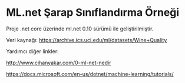 # ML.net Şarap Sınıflandırma Örneği

Proje .net core üzerinde ml.net 0.10 sürümü ile geliştirilmiştir.

Veri kaynağı: https://archive.ics.uci.edu/ml/datasets/Wine+Quality

Yardımcı diğer linkler:



http://www.cihanyakar.com/0-ml-net-nedir

https://docs.microsoft.com/en-us/dotnet/machine-learning/tutorials/



